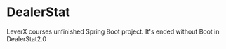 # DealerStat

LeverX courses unfinished Spring Boot project.
It's ended without Boot in DealerStat2.0
